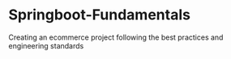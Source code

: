 # Springboot-Fundamentals
Creating an ecommerce project following the best practices and engineering standards
